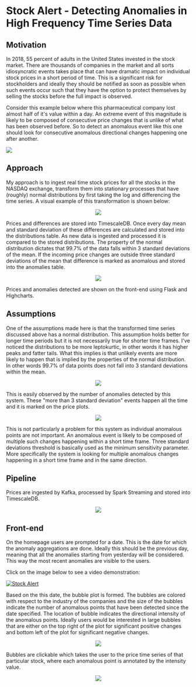 # Stock Alert - Detecting Anomalies in High Frequency Time Series Data

## Motivation
In 2018, 55 percent of adults in the United States invested in the stock market. There are thousands of companies in the market and all sorts idiosyncratic events takes place that can have dramatic impact on individual stock prices in a short period of time. This is a significant risk for stockholders and ideally they should be notified as soon as possible when such events occur such that they have the option to protect themselves by selling the stocks before the full impact is observed.

Consider this example below where this pharmaceutical company lost almost half of it's value within a day. An extreme event of this magnitude is likely to be composed of consecutive price changes that is unlike of what has been observed before. So to detect an anomalous event like this one should look for consecutive anomalous directional changes happening one after another. 


![](readme_images/stock_anomaly_example_aclaris.jpeg)


## Approach
My approach is to ingest real time stock prices for all the stocks in the NASDAQ exchange, transform them into stationary processes that have (roughly) normal distributions by first taking the log and differencing the time series. A  visual example of this transformation is shown below:

<div align="center"> 
<img src="readme_images/time_series_transformation.jpeg">
</div>

Prices and differences are stored into TimescaleDB. Once every day mean and standard deviation of these differences are calculated and stored into the distributions table. As new data is ingested and processed it is compared to the stored distributions. The property of the normal distribution dictates that 99.7% of the data falls within 3 standard deviations of the mean. If the incoming price changes are outside three standard deviations of the mean that difference is marked as anomalous and stored into the anomalies table.

<div align="center"> 
<img src="readme_images/normal_distribution.jpeg">
</div>

Prices and anomalies detected are shown on the front-end using Flask and Highcharts. 

## Assumptions
One of the assumptions made here is that the transformed time series discussed above has a normal distribution. This assumption holds better for longer time periods but it is not necessarily true for shorter time frames. I've noticed the distributions to be more leptokurtic, in other words it has higher peaks and fatter tails. What this implies is that unlikely events are more likely to happen that is implied by the properties of the normal distribution. In other words 99.7% of data points does not fall into 3 standard deviations within the mean. 

<div align="center"> 
<img src="readme_images/fat_tailed_distributions.jpg">
</div>

This is easily observed by the number of anomalies detected by this system. These "more than 3 standard deviation" events happen all the time and it is marked on the price plots. 

<div align="center"> 
<img src="readme_images/multiple_anomalies.jpg">
</div>

This is not particularly a problem for this system as individual anomalous points are not important. An anomalous event is likely to be composed of multiple such changes happening within a short time frame. Three standard deviations threshold is basically used as the minimum sensitivity parameter. More specifically the system is looking for multiple anomalous changes happening in a short time frame and in the same direction. 

## Pipeline
Prices are ingested by Kafka, processed by Spark Streaming and stored into TimescaleDB.


<div align="center"> 
<img src="readme_images/pipeline.jpg">
</div>

## Front-end

On the homepage users are prompted for a date. This is the date for which the anomaly aggregations are done. Ideally this should be the previous day, meaning that all the anomalies starting from yesterday will be considered. This way the most recent anomalies are visible to the users. 

Click on the image below to see a video demonstration:


[![Stock Alert](readme_images/homepage.jpg)](https://www.youtube.com/watch?v=Iuxz-rHnMTI)


Based on the this date, the bubble plot is formed. The bubbles are colored with respect to the industry of the companies and the size of the bubbles indicate the number of anomalous points that have been detected since the date specified. The location of bubble indicates the directional intensity of the anomalous points. Ideally users would be interested in large bubbles that are either on the top right of the plot for significant positive changes and bottom left of the plot for significant negative changes. 

<div align="center"> 
<img src="readme_images/anomaly_bubbles.jpg">
</div>


Bubbles are clickable which takes the user to the price time series of that particular stock, where each anomalous point is annotated by the intensity value. 

<div align="center"> 
<img src="readme_images/price_time_series.jpg">
</div>






